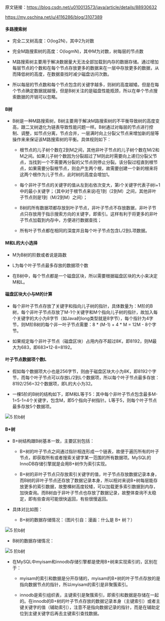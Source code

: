 

原文链接：https://blog.csdn.net/u010013573/java/article/details/88930632


https://my.oschina.net/u/4116286/blog/3107389

#### 多路搜索树

- 完全二叉树高度：O(log2N)，其中2为对数

- 完全M路搜索树的高度：O(logmN)，其中M为对数，树每层的节点数

- M路搜索树主要用于解决数据量大无法全部加载到内存的数据存储。通过增加每层节点的个数和在每个节点存放更多的数据来在一层中存放更多的数据，从而降低树的高度，在数据查找时减少磁盘访问次数。

- 所以每层的节点数和每个节点包含的关键字越多，则树的高度越矮。但是在每个节点确定数据就越慢，但是B树关注的是磁盘性能瓶颈，所以在单个节点搜索数据的开销可以忽略。


#### B树

- B树是一种M路搜索树，B树主要用于解决M路搜索树的不平衡导致树的高度变高，跟二叉树退化为链表导致性能问题一样。B树通过对每层的节点进行控制、调整，如节点分离，节点合并，一层满时向上分裂父节点来增加新的层等操作来来保证该M路搜索树的平衡。具体规则如下：

  - 根节点的儿子树个数在2到M之间，其他非叶子节点的儿子树个数在M/2和M之间。如果儿子树个数因为分裂超过了M则此时需要向上递归分裂父节点，当找到一个不需要再分裂的父节点则停止分裂。该分裂过程直到根节点，如果需要分裂根节点，则会产生两个根，故需要创建一个新的根来将这两个根作为儿子节点，此时树的高度会增加1。
  
  - 每个非叶子节点的关键字的值从左到右依次变大，第i个关键字代表子树i+1中的最小关键字；（其中对于根节点来说i在1到（2到M）之间，其他非叶子节点则是1到（M/2到M）之间）；
  
  - B树的所有数据项都存放到叶子节点，非叶子节点不存放数据，非叶子节点只存放用于指示搜索方向的关键字，即索引。这样有利于将更多的非叶子节点加载到内存中，方便进行数据查找；

  - 所有叶子节点都在相同的深度并且每个叶子节点包含L/2到L项数据。


#### M和L的大小选择

- M为B树的阶数或者说是路数

- L为每个叶子节点最多存放的数据项个数

- 在B树中，每个节点都是一个磁盘区块，所以需要根据磁盘区块的大小来决定M和L。


#### 磁盘区块大小与M的计算

- 每个非叶子节点存放了关键字和指向儿子树的指针，具体数量为：M阶的B树，每个非叶子节点存放了M-1个关键字和M个指向儿子树的指针，故加入每个关键字的大小为8字节（如Java的long类型就是8字节），每个指针为4字节，则M阶B树的每个非一叶子节点需要：8 * (M-1) + 4 * M = 12M - 8个字节。

- 如果规定每个非叶子节点（磁盘区块）占用内存不超过8K，即8192，则M最大为683，即683*12-8=8192。


#### 叶子节点数据项个数L

- 假如每个数据项大小也是256字节，则由于磁盘区块大小为8K，即8192个字节，而每个叶子节点可以存放L/2到L个数据项，所以每个叶子节点最多存放：8192/256=32个数据项，即L的大小为32。

- 一棵5阶的B树的结构如下，即M和L等于5：其中每个非叶子节点包含最多M-1=5-1=4个关键字，包含M，即5个指向子树指针。L等于5，则每个叶子节点最多存放5个数据项。

![5 阶b树](/images/5levle-Btree.png)


#### B+树

- B+树结构跟B树基本一致，主要区别包括：

  - B+树的叶子节点之间通过指针相连形成一个链表，故便于遍历所有的叶子节点，即获取所有或者搜索关键字某一范围的所有数据项。MySQL的InnoDB存储引擎就是会用B+树作为索引实现。

  - B+树的非叶子节点只存放索引关键字的值，叶子节点存放数据记录本身，而B树的非叶子节点还存放了数据记录本身，所以相对来说B+树每层能存放更多的索引数据，故整棵树高度较矮，可以加载更多索引数据到内存，加快查询。而B树由于非叶子节点也存放了数据记录，故整体查询不太稳定，即有些查询可能很快返回，有些很慢返回。

- 具体对比如图：

  - B+树的数据存储情况：（图片引自：漫画：什么是 B+ 树？）
  
 ![5 阶b树](/images/b+tree1.png)
 
 
  - B树的数据存储情况：
  
![5 阶b树](/images/b+tree2.png)


- 在MySQL中myisam和innodb存储引擎都是使用B+树来实现索引的，区别在于：
 
  - myisam的索引和数据是分开存储的，myisam的B+树的叶子节点存放的是指向数据节点的指针，所以myisam的索引是非聚簇索引。
  
  - innodb是索引组织表，主键索引是聚簇索引，即索引和数据是存储在一起的。在innodb的B+树的叶子节点存放的数据记录本身（主键索引）或者主键关键字的值（辅助索引），注意不是指向数据记录的指针，而是在辅助定位到主键关键字后再去主键索引查找数据。
